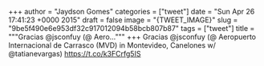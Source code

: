 
+++
author = "Jaydson Gomes"
categories = ["tweet"]
date = "Sun Apr 26 17:41:23 +0000 2015"
draft = false
image = "{TWEET_IMAGE}"
slug = "9be5f490e6e953df32c917012094b58bcb807b87"
tags = ["tweet"]
title = """Gracias @jsconfuy (@ Aero..."""
+++
Gracias @jsconfuy (@ Aeropuerto Internacional de Carrasco (MVD) in Montevideo, Canelones w/ @tatianevargas) https://t.co/k3FCrfg5IS
